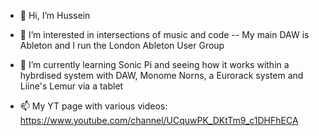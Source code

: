 - 👋 Hi, I’m Hussein
- 👀 I’m interested in intersections of music and code
-- My main DAW is Ableton and I run the London Ableton User Group
- 🌱 I’m currently learning Sonic Pi and seeing how it works within a hybrdised system with DAW, Monome Norns, a Eurorack system and Liine's Lemur via a tablet

- 📫 My YT page with various videos: https://www.youtube.com/channel/UCquwPK_DKtTm9_c1DHFhECA
